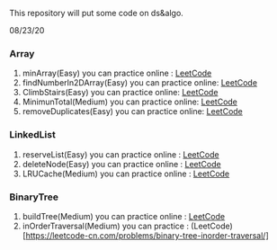 This repository will put some code on ds&algo.

08/23/20
### Array
1. minArray(Easy)  you can practice online : [LeetCode](https://leetcode-cn.com/problems/xuan-zhuan-shu-zu-de-zui-xiao-shu-zi-lcof/)
2. findNumberIn2DArray(Easy) you can practice online: [LeetCode](https://leetcode-cn.com/problems/search-a-2d-matrix-ii/)
3. ClimbStairs(Easy) you can practice online: [LeetCode](https://leetcode-cn.com/problems/climbing-stairs/)
4. MinimunTotal(Medium) you can practice online: [LeetCode](https://leetcode-cn.com/problems/triangle/)
5. removeDuplicates(Easy) you can practice online: [LeetCode](https://leetcode-cn.com/problems/remove-duplicates-from-sorted-array/)

### LinkedList
1. reserveList(Easy) you can practice online : [LeetCode](https://leetcode-cn.com/problems/fan-zhuan-lian-biao-lcof/)
2. deleteNode(Easy) you can practice online : [LeetCode](https://leetcode-cn.com/problems/shan-chu-lian-biao-de-jie-dian-lcof/)
3. LRUCache(Medium) you can practice online : [LeetCode](https://leetcode-cn.com/problems/lru-cache/)

### BinaryTree
1. buildTree(Medium) you can practice online : [LeetCode](https://leetcode-cn.com/problems/zhong-jian-er-cha-shu-lcof/)
2. inOrderTraversal(Medium) you can practice : (LeetCode)[https://leetcode-cn.com/problems/binary-tree-inorder-traversal/]